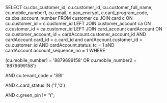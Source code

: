SELECT 
    cu.cbs_customer_id,
    cu.customer_id,
    cu.customer_full_name,
    cu.mobile_number1,
    cu.email,
    c.pan_encrypt,
    c.card_program_code,
    ca.cbs_account_number
FROM customer cu
JOIN card c 
    ON cu.customer_id = c.customer_id
LEFT JOIN customer_account ca 
                     ON c.customer_id = ca.customer_id 
                    LEFT JOIN card_account cardAccount 
                   ON ca.customer_account_id = cardAccount.customer_account_id
                  AND cardAccount.card_id = c.card_id and cardAccount.customer_id = cu.customer_id 
                  AND cardAccount.status_tc = 1 aND cardAccount.account_sequence_no = 1
WHERE
 
  (cu.mobile_number1 = '8879699158' OR cu.mobile_number2 = '8879699158')
 
  AND cu.tenant_code = 'SBI'
 
  AND c.card_status IN ('1','0')
 
  AND c.green_pin != 'Y';